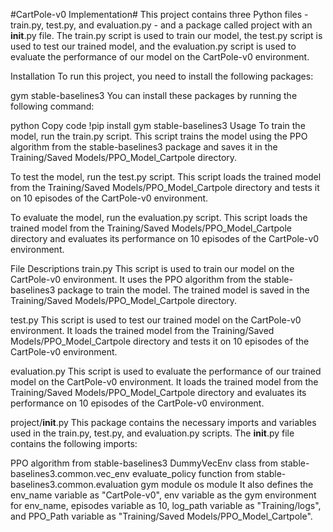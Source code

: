 #CartPole-v0 Implementation#
This project contains three Python files - train.py, test.py, and evaluation.py - and a package called project with an __init__.py file. The train.py script is used to train our model, the test.py script is used to test our trained model, and the evaluation.py script is used to evaluate the performance of our model on the CartPole-v0 environment.

Installation
To run this project, you need to install the following packages:

gym
stable-baselines3
You can install these packages by running the following command:

python
Copy code
!pip install gym stable-baselines3
Usage
To train the model, run the train.py script. This script trains the model using the PPO algorithm from the stable-baselines3 package and saves it in the Training/Saved Models/PPO_Model_Cartpole directory.

To test the model, run the test.py script. This script loads the trained model from the Training/Saved Models/PPO_Model_Cartpole directory and tests it on 10 episodes of the CartPole-v0 environment.

To evaluate the model, run the evaluation.py script. This script loads the trained model from the Training/Saved Models/PPO_Model_Cartpole directory and evaluates its performance on 10 episodes of the CartPole-v0 environment.

File Descriptions
train.py
This script is used to train our model on the CartPole-v0 environment. It uses the PPO algorithm from the stable-baselines3 package to train the model. The trained model is saved in the Training/Saved Models/PPO_Model_Cartpole directory.

test.py
This script is used to test our trained model on the CartPole-v0 environment. It loads the trained model from the Training/Saved Models/PPO_Model_Cartpole directory and tests it on 10 episodes of the CartPole-v0 environment.

evaluation.py
This script is used to evaluate the performance of our trained model on the CartPole-v0 environment. It loads the trained model from the Training/Saved Models/PPO_Model_Cartpole directory and evaluates its performance on 10 episodes of the CartPole-v0 environment.

project/__init__.py
This package contains the necessary imports and variables used in the train.py, test.py, and evaluation.py scripts. The __init__.py file contains the following imports:

PPO algorithm from stable-baselines3
DummyVecEnv class from stable-baselines3.common.vec_env
evaluate_policy function from stable-baselines3.common.evaluation
gym module
os module
It also defines the env_name variable as "CartPole-v0", env variable as the gym environment for env_name, episodes variable as 10, log_path variable as "Training/logs", and PPO_Path variable as "Training/Saved Models/PPO_Model_Cartpole".
